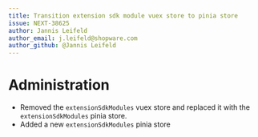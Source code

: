 ```yaml
---
title: Transition extension sdk module vuex store to pinia store
issue: NEXT-38625
author: Jannis Leifeld
author_email: j.leifeld@shopware.com
author_github: @Jannis Leifeld
---
```

# Administration
* Removed the `extensionSdkModules` vuex store and replaced it with the `extensionSdkModules` pinia store.
* Added a new `extensionSdkModules` pinia store
